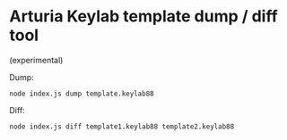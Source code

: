 # Arturia Keylab template dump / diff tool

(experimental)

Dump:
```
node index.js dump template.keylab88
```

Diff:
```
node index.js diff template1.keylab88 template2.keylab88
```
